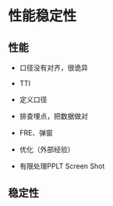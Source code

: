 # 性能稳定性

## 性能
- 口径没有对齐，很诡异
- TTI

- 定义口径
- 排查埋点，把数据做对
- FRE、弹窗
- 优化（外部经验）
- 有限处理PPLT Screen Shot

## 稳定性
